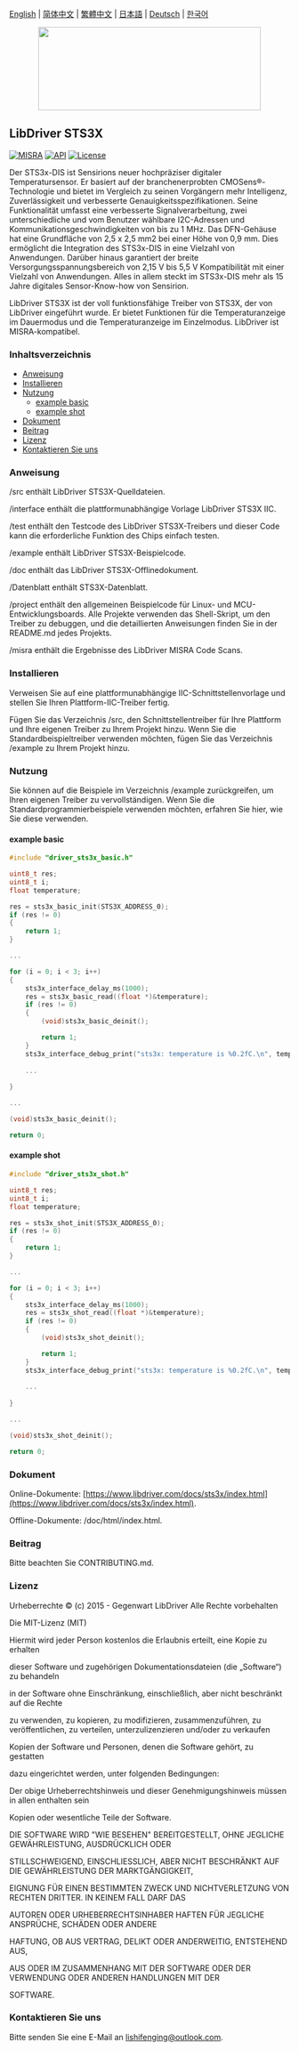 [English](/README.md) | [ 简体中文](/README_zh-Hans.md) | [繁體中文](/README_zh-Hant.md) | [日本語](/README_ja.md) | [Deutsch](/README_de.md) | [한국어](/README_ko.md)

<div align=center>
<img src="/doc/image/logo.svg" width="400" height="150"/>
</div>

## LibDriver STS3X
[![MISRA](https://img.shields.io/badge/misra-compliant-brightgreen.svg)](/misra/README.md) [![API](https://img.shields.io/badge/api-reference-blue.svg)](https://www.libdriver.com/docs/sts3x/index.html) [![License](https://img.shields.io/badge/license-MIT-brightgreen.svg)](/LICENSE) 

Der STS3x-DIS ist Sensirions neuer hochpräziser digitaler Temperatursensor. Er basiert auf der branchenerprobten CMOSens®-Technologie und bietet im Vergleich zu seinen Vorgängern mehr Intelligenz, Zuverlässigkeit und verbesserte Genauigkeitsspezifikationen. Seine Funktionalität umfasst eine verbesserte Signalverarbeitung, zwei unterschiedliche und vom Benutzer wählbare I2C-Adressen und Kommunikationsgeschwindigkeiten von bis zu 1 MHz. Das DFN-Gehäuse hat eine Grundfläche von 2,5 x 2,5 mm2 bei einer Höhe von 0,9 mm. Dies ermöglicht die Integration des STS3x-DIS in eine Vielzahl von Anwendungen. Darüber hinaus garantiert der breite Versorgungsspannungsbereich von 2,15 V bis 5,5 V Kompatibilität mit einer Vielzahl von Anwendungen. Alles in allem steckt im STS3x-DIS mehr als 15 Jahre digitales Sensor-Know-how von Sensirion.

LibDriver STS3X ist der voll funktionsfähige Treiber von STS3X, der von LibDriver eingeführt wurde. Er bietet Funktionen für die Temperaturanzeige im Dauermodus und die Temperaturanzeige im Einzelmodus. LibDriver ist MISRA-kompatibel.

### Inhaltsverzeichnis

  - [Anweisung](#Anweisung)
  - [Installieren](#Installieren)
  - [Nutzung](#Nutzung)
    - [example basic](#example-basic)
    - [example shot](#example-shot)
  - [Dokument](#Dokument)
  - [Beitrag](#Beitrag)
  - [Lizenz](#Lizenz)
  - [Kontaktieren Sie uns](#Kontaktieren-Sie-uns)

### Anweisung

/src enthält LibDriver STS3X-Quelldateien.

/interface enthält die plattformunabhängige Vorlage LibDriver STS3X IIC.

/test enthält den Testcode des LibDriver STS3X-Treibers und dieser Code kann die erforderliche Funktion des Chips einfach testen.

/example enthält LibDriver STS3X-Beispielcode.

/doc enthält das LibDriver STS3X-Offlinedokument.

/Datenblatt enthält STS3X-Datenblatt.

/project enthält den allgemeinen Beispielcode für Linux- und MCU-Entwicklungsboards. Alle Projekte verwenden das Shell-Skript, um den Treiber zu debuggen, und die detaillierten Anweisungen finden Sie in der README.md jedes Projekts.

/misra enthält die Ergebnisse des LibDriver MISRA Code Scans.

### Installieren

Verweisen Sie auf eine plattformunabhängige IIC-Schnittstellenvorlage und stellen Sie Ihren Plattform-IIC-Treiber fertig.

Fügen Sie das Verzeichnis /src, den Schnittstellentreiber für Ihre Plattform und Ihre eigenen Treiber zu Ihrem Projekt hinzu. Wenn Sie die Standardbeispieltreiber verwenden möchten, fügen Sie das Verzeichnis /example zu Ihrem Projekt hinzu.

### Nutzung

Sie können auf die Beispiele im Verzeichnis /example zurückgreifen, um Ihren eigenen Treiber zu vervollständigen. Wenn Sie die Standardprogrammierbeispiele verwenden möchten, erfahren Sie hier, wie Sie diese verwenden.

#### example basic

```C
#include "driver_sts3x_basic.h"

uint8_t res;
uint8_t i;
float temperature;

res = sts3x_basic_init(STS3X_ADDRESS_0);
if (res != 0)
{
    return 1;
}

...

for (i = 0; i < 3; i++)
{
    sts3x_interface_delay_ms(1000);
    res = sts3x_basic_read((float *)&temperature);
    if (res != 0)
    {
        (void)sts3x_basic_deinit();

        return 1;
    }
    sts3x_interface_debug_print("sts3x: temperature is %0.2fC.\n", temperature);
    
    ...
    
}

...

(void)sts3x_basic_deinit();

return 0;
```

#### example shot

```c
#include "driver_sts3x_shot.h"

uint8_t res;
uint8_t i;
float temperature;

res = sts3x_shot_init(STS3X_ADDRESS_0);
if (res != 0)
{
    return 1;
}

...

for (i = 0; i < 3; i++)
{
    sts3x_interface_delay_ms(1000);
    res = sts3x_shot_read((float *)&temperature);
    if (res != 0)
    {
        (void)sts3x_shot_deinit();

        return 1;
    }
    sts3x_interface_debug_print("sts3x: temperature is %0.2fC.\n", temperature);
    
    ...
    
}

...

(void)sts3x_shot_deinit();

return 0;
```

### Dokument

Online-Dokumente: [https://www.libdriver.com/docs/sts3x/index.html](https://www.libdriver.com/docs/sts3x/index.html).

Offline-Dokumente: /doc/html/index.html.

### Beitrag

Bitte beachten Sie CONTRIBUTING.md.

### Lizenz

Urheberrechte © (c) 2015 - Gegenwart LibDriver Alle Rechte vorbehalten



Die MIT-Lizenz (MIT)



Hiermit wird jeder Person kostenlos die Erlaubnis erteilt, eine Kopie zu erhalten

dieser Software und zugehörigen Dokumentationsdateien (die „Software“) zu behandeln

in der Software ohne Einschränkung, einschließlich, aber nicht beschränkt auf die Rechte

zu verwenden, zu kopieren, zu modifizieren, zusammenzuführen, zu veröffentlichen, zu verteilen, unterzulizenzieren und/oder zu verkaufen

Kopien der Software und Personen, denen die Software gehört, zu gestatten

dazu eingerichtet werden, unter folgenden Bedingungen:



Der obige Urheberrechtshinweis und dieser Genehmigungshinweis müssen in allen enthalten sein

Kopien oder wesentliche Teile der Software.



DIE SOFTWARE WIRD "WIE BESEHEN" BEREITGESTELLT, OHNE JEGLICHE GEWÄHRLEISTUNG, AUSDRÜCKLICH ODER

STILLSCHWEIGEND, EINSCHLIESSLICH, ABER NICHT BESCHRÄNKT AUF DIE GEWÄHRLEISTUNG DER MARKTGÄNGIGKEIT,

EIGNUNG FÜR EINEN BESTIMMTEN ZWECK UND NICHTVERLETZUNG VON RECHTEN DRITTER. IN KEINEM FALL DARF DAS

AUTOREN ODER URHEBERRECHTSINHABER HAFTEN FÜR JEGLICHE ANSPRÜCHE, SCHÄDEN ODER ANDERE

HAFTUNG, OB AUS VERTRAG, DELIKT ODER ANDERWEITIG, ENTSTEHEND AUS,

AUS ODER IM ZUSAMMENHANG MIT DER SOFTWARE ODER DER VERWENDUNG ODER ANDEREN HANDLUNGEN MIT DER

SOFTWARE.

### Kontaktieren Sie uns

Bitte senden Sie eine E-Mail an lishifenging@outlook.com.